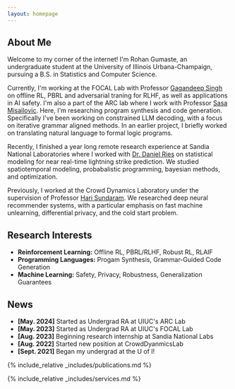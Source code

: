 ```yaml
---
layout: homepage
---
```


## About Me

Welcome to my corner of the internet! I'm Rohan Gumaste, an undergraduate student at the University of Illinois Urbana-Champaign, pursuing a B.S. in Statistics and Computer Science.  

Currently, I'm working at the FOCAL Lab  with Professor [Gagandeep Singh](https://ggndpsngh.github.io/) on offline RL, PBRL and adversarial traning for RLHF, as well as applications in AI safety. I'm also a part of the ARC lab where I work with Professor [Sasa Misailovic](https://misailo.cs.illinois.edu/). Here, I'm researching program synthesis and code generation. Specifically I've been working on constrained LLM decoding, with a focus on iterative grammar aligned methods. In an earlier project, I briefly worked on translating natural language to formal logic programs. 

Recently, I finished a year long remote research experience at Sandia National Laboratories where I worked with [Dr. Daniel Ries](https://www.linkedin.com/in/daniel-ries-48589225) on statistical modeling for near real-time lightning strike prediction. We studied spatiotemporal modeling, probabalistic programming, bayesian methods, and optimization. 

Previously, I worked at the Crowd Dynamics Laboratory under the supervision of Professor [Hari Sundaram](https://sundaram.cs.illinois.edu/). We researched deep neural recommender systems, with a particular emphasis on fast machine unlearning, differential privacy, and the cold start problem.  
## Research Interests

- **Reinforcement Learning:** Offline RL, PBRL/RLHF, Robust RL, RLAIF
- **Programming Languages:** Progam Synthesis, Grammar-Guided Code Generation
- **Machine Learning:** Safety, Privacy, Robustness, Generalization Guarantees


## News
- **[May. 2024]** Started as Undergrad RA at UIUC's ARC Lab
- **[May. 2023]** Started as Undergrad RA at UIUC's FOCAL Lab
- **[Aug. 2023]** Beginning research internship at Sandia National Labs 
- **[Aug. 2022]** Started new position at CrowdDyanmicsLab
- **[Sept. 2021]** Began my undergrad at the U of I!

{% include_relative _includes/publications.md %}

{% include_relative _includes/services.md %}
